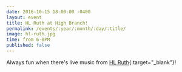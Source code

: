 ```yaml
---
date: 2016-10-15 18:00:00 -0400
layout: event
title: HL Ruth at High Branch!
permalink: /events/:year/:month/:day/:title/
image: hl-ruth.jpg
time: from 6-8PM
published: false
---
```


Always fun when there's live music from [HL Ruth]{:target="_blank"}!

[HL Ruth]: https://www.facebook.com/HLRuth
